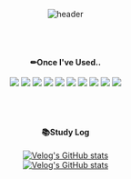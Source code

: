 <div align = "center">
  
![header](https://capsule-render.vercel.app/api?type=egg&color=BCD9FF&text=WELCOME💙&section=header&fontColor=ffffff&fontSize=50&animation=twinkling)

<br><br>

#### ✏Once I've Used..
<img src="https://img.shields.io/badge/JAVA-007396?style=for-the-badge&logo=java&logoColor=white">
<img src="https://img.shields.io/badge/github-181717?style=for-the-badge&logo=github&logoColor=white">
<img src="https://img.shields.io/badge/OpenCV-5C3EE8?style=for-the-badge&logo=opencv&logoColor=white">
<img src="https://img.shields.io/badge/C++-00599C?style=for-the-badge&logo=c++&logoColor=white">
<img src="https://img.shields.io/badge/HTML5-E34F26?style=for-the-badge&logo=html5&logoColor=white">
<img src="https://img.shields.io/badge/CSS3-1572B6?style=for-the-badge&logo=css3&logoColor=white">
<img src="https://img.shields.io/badge/JavaScript-F7DF1E?style=for-the-badge&logo=javascript&logoColor=white">
<img src="https://img.shields.io/badge/C-A8B9CC?style=for-the-badge&logo=c&logoColor=white">
<img src="https://img.shields.io/badge/Kotlin-7F52FF?style=for-the-badge&logo=kotlin&logoColor=white">
<img src="https://img.shields.io/badge/MySQL-4479A1?style=for-the-badge&logo=mysql&logoColor=white">

<br><br>

#### 📚Study Log
[![Velog's GitHub stats](https://velog-readme-stats.vercel.app/api/badge?name=hajieun02)](https://velog.io/@hajieun02) <br>
[![Velog's GitHub stats](https://velog-readme-stats.vercel.app/api?name=hajieun02)](https://velog.io/@hajieun02)

</div>

<!--
**HAJIEUN02/HAJIEUN02** is a ✨ _special_ ✨ repository because its `README.md` (this file) appears on your GitHub profile.

Here are some ideas to get you started:

- 🔭 I’m currently working on ...
- 🌱 I’m currently learning ...
- 👯 I’m looking to collaborate on ...
- 🤔 I’m looking for help with ...
- 💬 Ask me about ...
- 📫 How to reach me: ...
- 😄 Pronouns: ...
- ⚡ Fun fact: ...
-->
